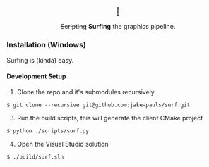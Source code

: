 <h3 align="center">🌊</h3>
<p align="center"><strike>Scripting</strike> <b>Surfing</b> the graphics pipeline.</p>

### Installation (Windows)
Surfing is (kinda) easy.

#### Development Setup
1. Clone the repo and it's submodules recursively
```
$ git clone --recursive git@github.com:jake-pauls/surf.git
```

3. Run the build scripts, this will generate the client CMake project
```
$ python ./scripts/surf.py
```

4. Open the Visual Studio solution
```
$ ./build/surf.sln
```